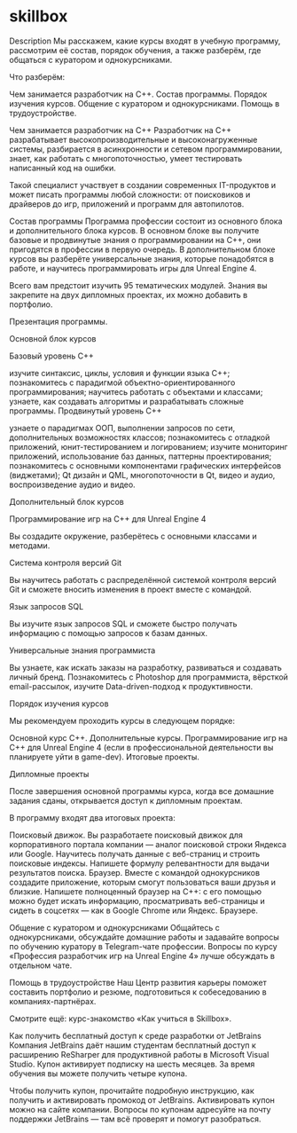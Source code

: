 # skillbox
Description
Мы расскажем, какие курсы входят в учебную программу, рассмотрим её состав, порядок обучения, а также разберём, где общаться с куратором и однокурсниками.

 

Что разберём:

Чем занимается разработчик на С++.
Состав программы.
Порядок изучения курсов.
Общение с куратором и однокурсниками.
Помощь в трудоустройстве.
 

Чем занимается разработчик на С++
Разработчик на C++ разрабатывает высокопроизводительные и высоконагруженные системы, разбирается в асинхронности и сетевом программировании, знает, как работать с многопоточностью, умеет тестировать написанный код на ошибки.

Такой специалист участвует в создании современных IT-продуктов и может писать программы любой сложности: от поисковиков и драйверов до игр, приложений и программ для автопилотов.

 

Состав программы
Программа профессии состоит из основного блока и дополнительного блока курсов. В основном блоке вы получите базовые и продвинутые знания о программировании на C++, они пригодятся в профессии в первую очередь. В дополнительном блоке курсов вы разберёте универсальные знания, которые понадобятся в работе, и научитесь программировать игры для Unreal Engine 4.

 Всего вам предстоит изучить 95 тематических модулей. Знания вы закрепите на двух дипломных проектах, их можно добавить в портфолио.

Презентация программы.


 

Основной блок курсов


Базовый уровень С++

изучите синтаксис, циклы, условия и функции языка C++;
познакомитесь с парадигмой объектно-ориентированного программирования;  научитесь работать с объектами и классами;
узнаете, как создавать алгоритмы и разрабатывать сложные программы.
Продвинутый уровень С++

узнаете о парадигмах ООП, выполнении запросов по сети, дополнительных возможностях классов;
познакомитесь с отладкой приложений, юнит-тестированием и логированием;
изучите мониторинг приложений, использование баз данных, паттерны проектирования;
познакомитесь с основными компонентами графических интерфейсов (виджетами);
Qt дизайн и QML, многопоточности в Qt, видео и аудио, воспроизведение аудио и видео.


Дополнительный блок курсов


Программирование игр на C++ для Unreal Engine 4

Вы создадите окружение, разберётесь с основными классами и методами.



Система контроля версий Git

Вы научитесь работать с распределённой системой контроля версий Git и сможете вносить изменения в проект вместе с командой.



Язык запросов SQL

Вы изучите язык запросов SQL и сможете быстро получать информацию с помощью запросов к базам данных.



Универсальные знания программиста

Вы узнаете, как искать заказы на разработку, развиваться и создавать личный бренд. Познакомитесь с Photoshop для программиста, вёрсткой email-рассылок, изучите Data-driven-подход к продуктивности.





Порядок изучения курсов


Мы рекомендуем проходить курсы в следующем порядке:

Основной курс С++.
Дополнительные курсы.
Программирование игр на С++ для Unreal Engine 4 (если в профессиональной деятельности вы планируете уйти в game-dev).
Итоговые проекты.


Дипломные проекты

После завершения основной программы курса, когда все домашние задания сданы, открывается доступ к дипломным проектам.

В программу входят два итоговых проекта:

Поисковый движок. Вы разработаете поисковый движок для корпоративного портала компании — аналог поисковой строки Яндекса или Google. Научитесь получать данные с веб-страниц и строить поисковые индексы. Напишете формулу релевантности для выдачи результатов поиска.
Браузер. Вместе с командой однокурсников создадите приложение, которым смогут пользоваться ваши друзья и близкие. Напишете полноценный браузер на C++: с его помощью можно будет искать информацию, просматривать веб-страницы и сидеть в соцсетях — как в Google Chrome или Яндекс. Браузере.
 

Общение с куратором и однокурсниками
Общайтесь с однокурсниками, обсуждайте домашние работы и задавайте вопросы по обучению куратору в Telegram-чате профессии. Вопросы по курсу «Профессия разработчик игр на Unreal Engine 4» лучше обсуждать в отдельном чате.



Помощь в трудоустройстве
Наш Центр развития карьеры поможет составить портфолио и резюме, подготовиться к собеседованию в компаниях-партнёрах.



Смотрите ещё: курс-знакомство «Как учиться в Skillbox».



Как получить бесплатный доступ к среде разработки от JetBrains
Компания JetBrains даёт нашим студентам бесплатный доступ к расширению ReSharper для продуктивной работы в Microsoft Visual Studio. Купон активирует подписку на шесть месяцев. За время обучения вы можете получить четыре купона.

Чтобы получить купон, прочитайте подробную инструкцию, как получить и активировать промокод от JetBrains. Активировать купон можно на сайте компании. Вопросы по купонам адресуйте на почту поддержки JetBrains — там всё проверят и помогут разобраться.







